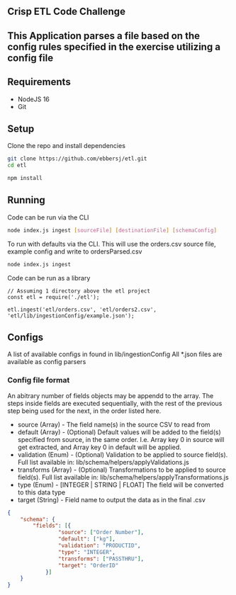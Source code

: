 ## Crisp ETL Code Challenge

This Application parses a file based on the config rules specified in the exercise utilizing a config file
-
## Requirements

* NodeJS 16
* Git

## Setup

Clone the repo and install dependencies
```bash
git clone https://github.com/ebbersj/etl.git
cd etl
```

```bash
npm install
```

## Running

Code can be run via the CLI
```bash
node index.js ingest [sourceFile] [destinationFile] [schemaConfig]
```
To run with defaults via the CLI. This will use the orders.csv source file, example config and write to ordersParsed.csv
```bash
node index.js ingest
```

Code can be run as a library
```node
// Assuming 1 directory above the etl project
const etl = require('./etl');

etl.ingest('etl/orders.csv', 'etl/orders2.csv', 'etl/lib/ingestionConfig/example.json');
```

## Configs
A list of available configs in found in lib/ingestionConfig
All *.json files are available as config parsers

### Config file format
An abitrary number of fields objects may be appendd to the array. The steps inside fields are executed sequentially, with the rest of the previous step being used for the next, in the order listed here.
* source (Array) - The field name(s) in the source CSV to read from
* default (Array) - (Optional) Default values will be added to the field(s) specified from source, in the same order. I.e. Array key 0 in source will get extracted, and Array key 0 in default will be applied.
* validation (Enum) - (Optional) Validation to be applied to source field(s). Full list available in: lib/schema/helpers/applyValidations.js
* transforms (Array) - (Optional) Transformations to be applied to source field(s). Full list available in: lib/schema/helpers/applyTransformations.js
* type (Enum) - [INTEGER | STRING | FLOAT] The field will be converted to this data type
* target (String) - Field name to output the data as in the final .csv
```json
{
	"schema": {
		"fields": [{
				"source": ["Order Number"],
                "default": ["kg"],
                "validation": "PRODUCTID",
				"type": "INTEGER",
				"transforms": ["PASSTHRU"],
				"target": "OrderID"
			}]
    }
}
```